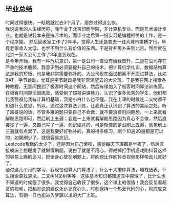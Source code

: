 ## 毕业总结
时间过得很快，一眨眼就过去3个月了，居然过得这么快。</br>
我说说我的人生经历吧，我毕业于北京印刷学院，非计算机专业，而是艺术设计专业。也就是说我本来是搞艺术的，而毕业之后第一份实习是编程相关的工作，是一个程序猿。 然后回老家工作了2年半，觉得人生还是要去一线大城市拼搏才行，毕竟老家收入太低，也学不到什么有价值的东西。于是背井离乡来到北京。然后就在北京一家大公司工作了3年直到现在。</br>
是今年开始，我有一种危机意识，第一是公司一直没有给我晋升，二是在公司存在严重的技术瓶颈。我意识到必须要提升自己的技术，把计算机学扎实，数据结构算法是我的短板，也是我非常需要弥补的。大公司现在面试都离不开面试算法，比如BAT，字节跳动，尤其是字节跳动是我非常渴望去的大公司。于是我在网上搜索各种教程，无意间搜到了极客时间这个网站，然后有缘加入了极客时间算法训练营。</br>
在极客时间算法训练营，感受到了超哥讲课魅力，认识了很多优秀的学生，他们都比我强都比我有计算机基础，我是小白什么也不懂。我在上课的时候连二叉树都不知道什么意思，所以，通过这次算法训练，让我真正认识到了算法的美丽之处。听了超哥说的话，不管多难的题只要自己不会做，就不要浪费时间瞎想，一上来就看解题思路即可，然后刷上五遍；我是一上来就看解题思路因为真心不会做，然后直接抄了一遍，又自己写了一遍，死记硬背的，可是惭愧的是没刷上五遍，感觉刷上三遍就有点累了，这是我要好好弥补的，真的得多练习，刷个10遍20遍都是可以的，如果刷少了，就很容易忘记。</br>
Leetcode我做的太少了，还是因为自己懒呗，感觉每天下班都是半夜了，然后直接躺床上想睡觉了就懒得刷题，说白了就是不用心，得戒掉打手机游戏刷抖音这样的容易上瘾的恶习，把全身心放在刷题上，将刷题比作刷抖音视频那样带劲儿就好了。</br>
通过这几个月的学习，我现在也算入门算法了，什么十大排序算法，堆栈链表，什么搜索查找算法，二叉树N叉树等等，这些基本知识都知道其中原理了，比什么也不知道的时候强了很多。我觉得自己收获了很多，这个课上的很值！我会反复看超哥的视频，把超哥说的建议永远记在心头，时刻保持一个热爱代码的心，彻底攻克算法，有朝一日也能进入梦寐以求的大厂上班。</br>


